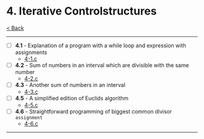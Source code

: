 # 4. Iterative Controlstructures
[< Back](../README.md)

---
- [ ] **4.1** - Explanation of a program with a while loop and expression with assignments
    - [4-1.c](./4-1.c)
- [ ] **4.2** - Sum of numbers in an interval which are divisible with the same number
    - [4-2.c](./4-2.c)
- [ ] **4.3** - Another sum of numbers in an interval
    - [4-3.c](./4-3.c)
- [ ] **4.5** - A simplified edition of Euclids algorithm
    - [4-5.c](../assignments/4-5.c)
- [ ] **4.6** - Straightforward programming of biggest common divisor `assignment`
    - [4-6.c](./4-6.c)
---